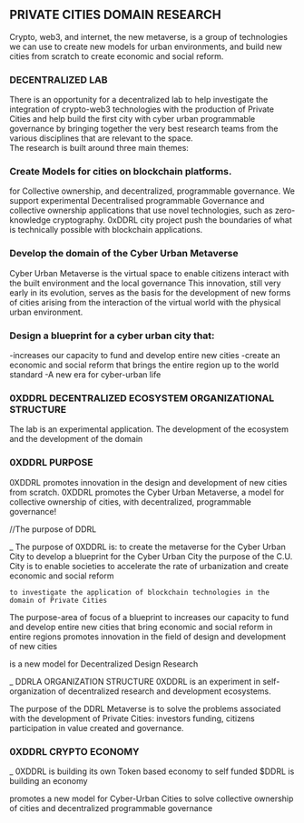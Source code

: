 ## PRIVATE CITIES DOMAIN RESEARCH
Crypto, web3, and internet, the new metaverse, is a group of technologies we can use to create new models for urban environments, and build new cities from scratch to create economic and social reform.<br>

### DECENTRALIZED LAB
There is an opportunity for a decentralized lab to help investigate the integration of crypto-web3 technologies with the production of Private Cities and help build the first city with cyber urban programmable governance by bringing together the very best research teams from the various disciplines that are relevant to the space.<br>
The research is built around three main themes:

###  Create Models for cities  on blockchain platforms. 
for Collective ownership, and decentralized, programmable governance. We support experimental Decentralised programmable Governance and collective ownership applications that use novel technologies, such as zero-knowledge cryptography. 0xDDRL city project push the boundaries of what is technically possible with blockchain applications.

### Develop the domain of the Cyber Urban Metaverse
Cyber Urban Metaverse is the virtual space to enable citizens interact with the built environment and the local governance 
This innovation, still very early in its evolution, serves as the basis for the development of new forms of cities arising from the interaction of the virtual world with the physical urban environment.

### Design a blueprint for a cyber urban city that:
-increases our capacity to fund and develop entire new cities 
-create an economic and social reform that brings the entire region up to the world standard
-A new era for cyber-urban life



### 0XDDRL DECENTRALIZED ECOSYSTEM ORGANIZATIONAL STRUCTURE
The lab is an experimental application. The development of the ecosystem and the development of the domain 

### 0XDDRL PURPOSE
0XDDRL promotes innovation in the design and development of new cities from scratch. 0XDDRL promotes the Cyber Urban Metaverse, a model for collective ownership of cities, with decentralized, programmable governance!

//The purpose of DDRL 

_ The purpose of 0XDDRL is:
    to create the metaverse for the Cyber Urban City
    to develop a blueprint for the Cyber Urban City
        the purpose of the C.U. City is to enable societies to accelerate the rate of urbanization and create economic and social reform
   
    to investigate the application of blockchain technologies in the domain of Private Cities 


 
The purpose-area of focus
of a blueprint to increases our capacity to fund and develop entire new cities that bring economic and social reform in entire regions
promotes innovation in the field of design and development of new cities 

is a new model for Decentralized Design Research 

_ DDRLA ORGANIZATION STRUCTURE
0XDDRL is an experiment in self-organization of decentralized research and development ecosystems.  

 The purpose of the DDRL Metaverse is to solve the problems associated with the development of Private Cities: investors funding, citizens participation in value created and governance.

### 0XDDRL CRYPTO ECONOMY
_ 0XDDRL is building its own Token based economy to self funded 
$DDRL is building an economy

promotes a new model for Cyber-Urban Cities to solve collective ownership of cities and decentralized programmable governance
